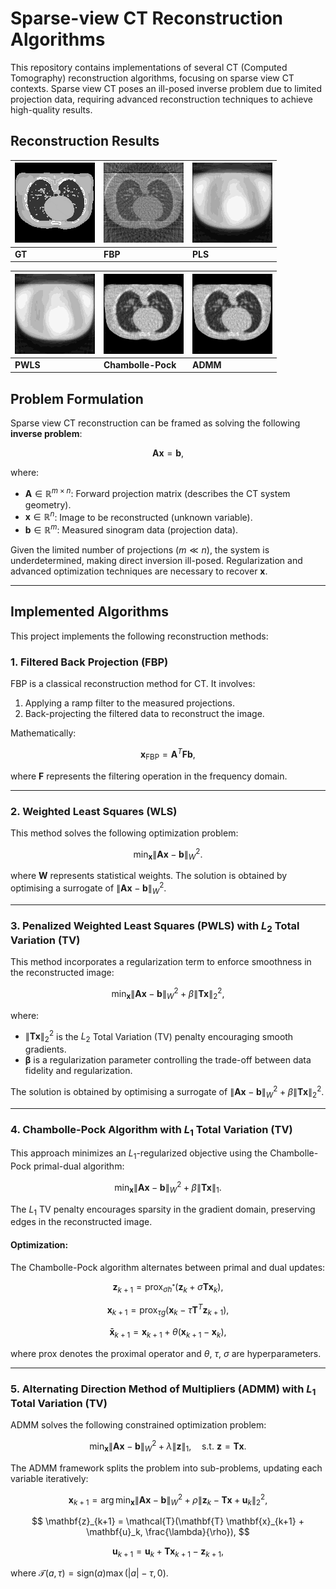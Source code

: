 # Sparse-view CT Reconstruction Algorithms

This repository contains implementations of several CT (Computed Tomography) reconstruction algorithms, focusing on sparse view CT contexts. Sparse view CT poses an ill-posed inverse problem due to limited projection data, requiring advanced reconstruction techniques to achieve high-quality results. 

## Reconstruction Results

<div align="center">

| ![GT](assets/gt.png) | ![FBP](assets/fpb.png) | ![PLS](assets/wls.gif) |
|----------------------|------------------------|------------------------|
| **GT**               | **FBP**                | **PLS**                |

| ![PWLS](assets/pwls.gif) | ![Chambolle-Pock](assets/cp.gif) | ![ADMM](assets/admm.gif) |
|--------------------------|---------------------------------|--------------------------|
| **PWLS**                 | **Chambolle-Pock**             | **ADMM**                 |

</div>

## Problem Formulation

Sparse view CT reconstruction can be framed as solving the following **inverse problem**:

$$
\mathbf{A} \mathbf{x} = \mathbf{b},
$$

where:
- $\mathbf{A} \in \mathbb{R}^{m \times n}$: Forward projection matrix (describes the CT system geometry).
- $\mathbf{x} \in \mathbb{R}^n$: Image to be reconstructed (unknown variable).
- $\mathbf{b} \in \mathbb{R}^m$: Measured sinogram data (projection data).

Given the limited number of projections ($m \ll n$), the system is underdetermined, making direct inversion ill-posed. Regularization and advanced optimization techniques are necessary to recover $\mathbf{x}$.

---

## Implemented Algorithms

This project implements the following reconstruction methods:

### 1. **Filtered Back Projection (FBP)**

FBP is a classical reconstruction method for CT. It involves:
1. Applying a ramp filter to the measured projections.
2. Back-projecting the filtered data to reconstruct the image.

Mathematically:

$$
\mathbf{x}_{\text{FBP}} = \mathbf{A}^T \mathbf{F} \mathbf{b},
$$

where $\mathbf{F}$ represents the filtering operation in the frequency domain.

---

### 2. **Weighted Least Squares (WLS)**

This method solves the following optimization problem:

$$
\min_{\mathbf{x}} \|\mathbf{A} \mathbf{x} - \mathbf{b}\|_W^2.
$$

where $\mathbf{W}$ represents statistical weights. The solution is obtained by optimising a surrogate of $\|\mathbf{A} \mathbf{x} - \mathbf{b}\|_W^2$.

---

### 3. **Penalized Weighted Least Squares (PWLS) with $L_2$ Total Variation (TV)**

This method incorporates a regularization term to enforce smoothness in the reconstructed image:

$$
\min_{\mathbf{x}} \|\mathbf{A} \mathbf{x} - \mathbf{b}\|_W^2 + \beta \|\mathbf{T} \mathbf{x}\|_2^2,
$$

where:
- $\|\mathbf{T} \mathbf{x}\|_2^2$ is the $L_2$ Total Variation (TV) penalty encouraging smooth gradients.
- $\mathbf{\beta}$ is a regularization parameter controlling the trade-off between data fidelity and regularization.

The solution is obtained by optimising a surrogate of $\|\mathbf{A} \mathbf{x} - \mathbf{b}\|_W^2 + \beta \|\mathbf{T} \mathbf{x}\|_2^2$.

---

### 4. **Chambolle-Pock Algorithm with $L_1$ Total Variation (TV)**

This approach minimizes an $L_1$-regularized objective using the Chambolle-Pock primal-dual algorithm:

$$
\min_{\mathbf{x}} \|\mathbf{A} \mathbf{x} - \mathbf{b}\|_W^2 + \beta \|\mathbf{T} \mathbf{x}\|_1.
$$

The $L_1$ TV penalty encourages sparsity in the gradient domain, preserving edges in the reconstructed image.

#### Optimization:

The Chambolle-Pock algorithm alternates between primal and dual updates:

$$
\mathbf{z}_{k+1} = \text{prox}_{\sigma h^*}(\mathbf{z}_k + \sigma \mathbf{T} \mathbf{x}_k),
$$

$$
\mathbf{x}_{k+1} = \text{prox}_{\tau g}(\mathbf{x}_k - \tau \mathbf{T}^T \mathbf{z}_{k+1}),
$$

$$
\mathbf{\bar{x}}_{k+1} = \mathbf{x}_{k+1} + \theta  (\mathbf{x}_{k+1} - \mathbf{x}_{k}),
$$


where $\text{prox}$ denotes the proximal operator and $\theta$, $\tau$, $\sigma$ are hyperparameters.

---

### 5. **Alternating Direction Method of Multipliers (ADMM) with $L_1$ Total Variation (TV)**

ADMM solves the following constrained optimization problem:

$$
\min_{\mathbf{x}} \|\mathbf{A} \mathbf{x} - \mathbf{b}\|_W^2 + \lambda \|\mathbf{z}\|_1, \quad \text{s.t. } \mathbf{z} = \mathbf{T} \mathbf{x}.
$$

The ADMM framework splits the problem into sub-problems, updating each variable iteratively:


$$
\mathbf{x}_{k+1} = \arg\min_{\mathbf{x}} \|\mathbf{A} \mathbf{x} - \mathbf{b}\|_W^2 + \rho \|\mathbf{z}_k - \mathbf{T} \mathbf{x} + \mathbf{u}_k\|_2^2,
$$

$$
\mathbf{z}_{k+1} = \mathcal{T}(\mathbf{T} \mathbf{x}_{k+1} + \mathbf{u}_k, \frac{\lambda}{\rho}),
$$

$$
\mathbf{u}_{k+1} = \mathbf{u}_k + \mathbf{T} \mathbf{x}_{k+1} - \mathbf{z}_{k+1},
$$

where $\mathcal{T}(a, \tau) = \text{sign}(a) \max(|a| - \tau, 0)$.


